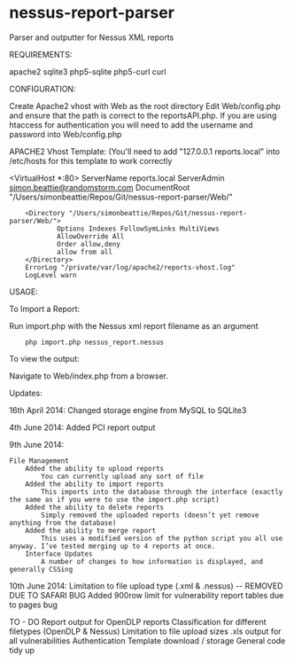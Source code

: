 nessus-report-parser
====================

Parser and outputter for Nessus XML reports

REQUIREMENTS:

apache2
sqlite3
php5-sqlite
php5-curl
curl


CONFIGURATION:

Create Apache2 vhost with Web as the root directory
Edit Web/config.php and ensure that the path is correct to the reportsAPI.php.
If you are using htaccess for authentication you will need to add the username and password into Web/config.php

APACHE2 Vhost Template: (You'll need to add "127.0.0.1  reports.local" into /etc/hosts for this template to work correctly

<VirtualHost *:80>
        ServerName reports.local
        ServerAdmin simon.beattie@randomstorm.com
        DocumentRoot "/Users/simonbeattie/Repos/Git/nessus-report-parser/Web/"

        <Directory "/Users/simonbeattie/Repos/Git/nessus-report-parser/Web/">
                Options Indexes FollowSymLinks MultiViews
                AllowOverride All
                Order allow,deny
                allow from all
        </Directory>
        ErrorLog "/private/var/log/apache2/reports-vhost.log"
        LogLevel warn
</VirtualHost>


USAGE:

To Import a Report:

Run import.php with the Nessus xml report filename as an argument

        php import.php nessus_report.nessus

To view the output:

Navigate to Web/index.php from a browser.

Updates:

16th April 2014:
    Changed storage engine from MySQL to SQLite3

4th June 2014:
    Added PCI report output

9th June 2014:

    File Management
        Added the ability to upload reports
            You can currently upload any sort of file
        Added the ability to import reports
            This imports into the database through the interface (exactly the same as if you were to use the import.php script)
        Added the ability to delete reports
            Simply removed the uploaded reports (doesn’t yet remove anything from the database)
        Added the ability to merge report
            This uses a modified version of the python script you all use anyway. I’ve tested merging up to 4 reports at once.
        Interface Updates
            A number of changes to how information is displayed, and generally CSSing

10th June 2014:
    Limitation to file upload type (.xml & .nessus) -- REMOVED DUE TO SAFARI BUG
    Added 900row limit for vulnerability report tables due to pages bug

TO - DO
    Report output for OpenDLP reports
    Classification for different filetypes (OpenDLP & Nessus)
    Limitation to file upload sizes
    .xls output for all vulnerabilities
    Authentication
    Template download / storage
    General code tidy up
